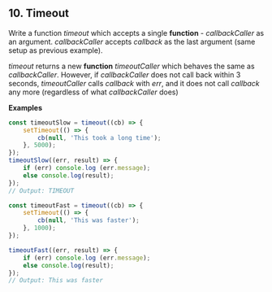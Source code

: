 ## 10. Timeout 

Write a function _timeout_ which accepts a single __function__ - _callbackCaller_ as an argument.  _callbackCaller_ accepts _callback_ as the last argument (same setup as previous example).

_timeout_ returns a new __function__ _timeoutCaller_ which behaves the same as _callbackCaller_. However, if _callbackCaller_ does not call back within 3 seconds, _timeoutCaller_ calls _callback_ with _err_, and it does not call _callback_ any more (regardless of what _callbackCaller_ does)

__Examples__

```Javascript
const timeoutSlow = timeout((cb) => {
    setTimeout(() => {
        cb(null, 'This took a long time');
    }, 5000);
});
timeoutSlow((err, result) => {
    if (err) console.log (err.message);
    else console.log(result);
});
// Output: TIMEOUT

const timeoutFast = timeout((cb) => {
    setTimeout(() => {
        cb(null, 'This was faster');
    }, 1000);
});

timeoutFast((err, result) => {
    if (err) console.log (err.message);
    else console.log(result);
});
// Output: This was faster

```
